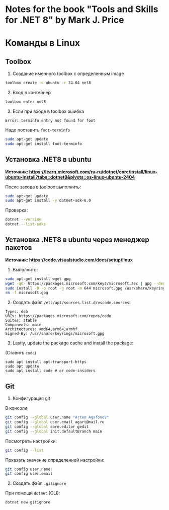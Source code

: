 # Notes for the book "Tools and Skills for .NET 8" by Mark J. Price 

# Команды в Linux

## Toolbox

1. Создание именного toolbox с определенным image

```bash
toolbox create -d ubuntu -r 24.04 net8
```

2. Вход в контейнер

```bash
toolbox enter net8
```

3. Если при входе в toolbox ошибка

```text
Error: terminfo entry not found for foot
```

Надо поставить `foot-terminfo`

```bash
sudo apt-get update
sudo apt-get install foot-terminfo
```

## Установка .NET8 в ubuntu

**Источник: https://learn.microsoft.com/ru-ru/dotnet/core/install/linux-ubuntu-install?tabs=dotnet8&pivots=os-linux-ubuntu-2404**

После захода в toolbox выполнить:

```bash
sudo apt-get update
sudo apt-get install -y dotnet-sdk-8.0
```

Проверка:

```bash
dotnet --version
dotnet --list-sdks
```

## Установка .NET8 в ubuntu через менеджер пакетов

**Источник: https://code.visualstudio.com/docs/setup/linux**

1. Выполнить:

```bash
sudo apt-get install wget gpg
wget -qO- https://packages.microsoft.com/keys/microsoft.asc | gpg --dearmor > microsoft.gpg
sudo install -D -o root -g root -m 644 microsoft.gpg /usr/share/keyrings/microsoft.gpg
rm -f microsoft.gpg
```

2. Создать файл `/etc/apt/sources.list.d/vscode.sources`:

```text
Types: deb
URIs: https://packages.microsoft.com/repos/code
Suites: stable
Components: main
Architectures: amd64,arm64,armhf
Signed-By: /usr/share/keyrings/microsoft.gpg
```

3. Lastly, update the package cache and install the package:

(Ставить `code`)

```
sudo apt install apt-transport-https
sudo apt update
sudo apt install code # or code-insiders
```

## Git

1. Конфигурация git

В консоли:

```bash
git config --global user.name "Artem Agafonov"
git config --global user.email agart@mail.ru
git config --global core.editor gedit
git config --global init.defaultBranch main
```

Посмотреть настройки:

```bash
git config --list
```

Показать значение определенной настройки:

```bash
git config user.name
git config user.email
```

2. Создать файл `.gitignore`

При помощи `dotnet` (CLI):

```bash
dotnet new gitignore
```

